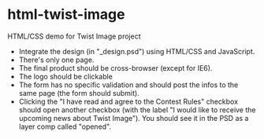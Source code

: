 html-twist-image
================

HTML/CSS demo for Twist Image project


* Integrate the design (in "_design.psd") using HTML/CSS and JavaScript.
* There's only one page.
* The final product should be cross-browser (except for IE6).
* The logo should be clickable
* The form has no specific validation and should post the infos to the same page (the form should submit).
* Clicking the "I have read and agree to the Contest Rules" checkbox should open another checkbox (with the label "I would like to receive the upcoming news about Twist Image"). You should see it in the PSD as a layer comp called "opened".

